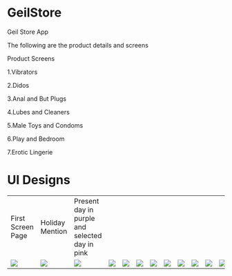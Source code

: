 # GeilStore
 Geil Store App

The following are the product details and screens

Product Screens

1.Vibrators

2.Didos

3.Anal and But Plugs

4.Lubes and Cleaners

5.Male Toys and Condoms

6.Play and Bedroom

7.Erotic Lingerie


# UI Designs

<table>
  <tr>
    <td>First Screen Page</td>
     <td>Holiday Mention</td>
     <td>Present day in purple and selected day in pink</td>
  </tr>
  <tr>
   <td valign="top"><img src=" ![Screenshot_20221020-091804 (1)](https://user-images.githubusercontent.com/33089347/196873574-483cbeb5-6454-4495-87c5-97d9bf8af071.png)"></td>
   <td valign="top"><img src=" ![Screenshot_20221020-091812](https://user-images.githubusercontent.com/33089347/196873581-8462f2bc-d766-4032-ac30-31c6c3c36594.png)"></td>
   <td valign="top"><img src=" ![Screenshot_20221020-091845](https://user-images.githubusercontent.com/33089347/196873584-5f8006d0-9092-4e65-a1a3-5259e06d30e4.png)"></td>
   <td valign="top"><img src=" ![Screenshot_20221020-091902](https://user-images.githubusercontent.com/33089347/196873591-96103f46-6c07-45c1-ba52-a7d48dbaff52.png)"></td>
   <td valign="top"><img src=" ![Screenshot_20221020-091909](https://user-images.githubusercontent.com/33089347/196873594-ce9557fe-d909-42c8-aa30-e252ac7f3b2f.png)"></td>
   <td valign="top"><img src=" ![Screenshot_20221020-091916](https://user-images.githubusercontent.com/33089347/196873598-af739b96-bb0a-46eb-87c5-771f15915461.png)"></td>
   <td valign="top"><img src=" ![Screenshot_20221020-091923](https://user-images.githubusercontent.com/33089347/196873606-59fa0044-ec7c-4b26-ae63-89234f80470d.png)"></td>
    <td valign="top"><img src="![Screenshot_20221020-091928](https://user-images.githubusercontent.com/33089347/196873608-d31337dd-7ef6-4aea-9de2-bba6e069a8d6.png)"></td>
   <td valign="top"><img src=" ![Screenshot_20221020-091952](https://user-images.githubusercontent.com/33089347/196873615-4c2bd70a-1613-475f-8e42-a131b27ecdf4.png)"></td>
   <td valign="top"><img src=" ![Screenshot_20221020-091958](https://user-images.githubusercontent.com/33089347/196873622-7196195b-4245-4b7d-8dbc-b9d35f0fc54c.png)"></td>
   <td valign="top"><img src=" ![Screenshot_20221020-092012](https://user-images.githubusercontent.com/33089347/196873626-01ca942e-0c46-463f-8e88-24c6dcdbcd4f.png)"></td>
  <td valign="top"><img src="  ![Screenshot_20221020-092018](https://user-images.githubusercontent.com/33089347/196873630-b4efc22c-b816-44e2-9d30-5e9aeb4f2606.png)"></td>
    
  </tr>
 </table>


 
